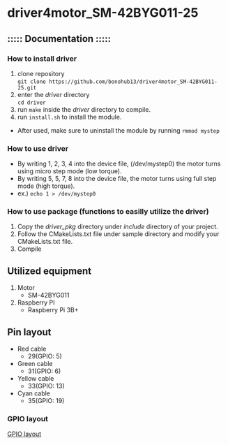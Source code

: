 # driver4motor_SM-42BYG011-25

## ::::: Documentation :::::
### How to install driver
1. clone repository<br/>
```git clone https://github.com/bonohub13/driver4motor_SM-42BYG011-25.git```
2. enter the _driver_ directory<br/>
```cd driver```
3. run ```make``` inside the _driver_ directory to compile.
4. run ```install.sh``` to install the module.
- After used, make sure to uninstall the module by running ```rmmod mystep```

### How to use driver
- By writing 1, 2, 3, 4 into the device file, (/dev/mystep0) the motor turns using micro step mode (low torque).
- By writing 5, 5, 7, 8 into the device file, the motor turns using full step mode (high torque).
- ex.) ```echo 1 > /dev/mystep0```
### How to use package (functions to easilly utilize the driver)
1. Copy the _driver\_pkg_ directory under _include_ directory of your project.
2. Follow the CMakeLists.txt file under sample directory and modify your CMakeLists.txt file.
3. Compile

## Utilized equipment
1. Motor
    - SM-42BYG011
2. Raspberry PI
    - Raspberry Pi 3B+

## Pin layout
- Red cable
    - 29(GPIO: 5)
- Green cable
    - 31(GPIO: 6)
- Yellow cable
    - 33(GPIO: 13)
- Cyan cable
    - 35(GPIO: 19)

### GPIO layout
[GPIO layout](https://www.raspberrypi.org/documentation/usage/gpio/README.md)
